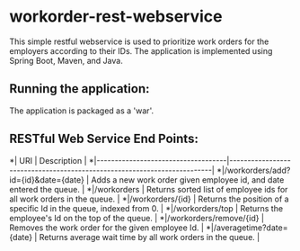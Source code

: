 # workorder-rest-webservice
This simple restful webservice is used to prioritize work orders for the employers according to their IDs.
The application is implemented using Spring Boot, Maven, and Java.

## Running the application:
The application is packaged as a 'war'.

## RESTful Web Service End Points:
*|              URI                   |                               Description                               |
*|------------------------------------|-------------------------------------------------------------------------|
*|/workorders/add?id={id}&date={date} | Adds a new work order given employee id, and date entered the queue.    |
*|/workorders                         | Returns sorted list of employee ids for all work orders in the queue.   |
*|/workorders/{id}                    | Returns the position of a specific Id in the queue, indexed from 0.     |
*|/workorders/top                     | Returns the employee's Id on the top of the queue.                      |
*|/workorders/remove/{id}             | Removes the work order for the given employee Id.                       |
*|/averagetime?date={date}            | Returns average wait time by all work orders in the queue.              |
